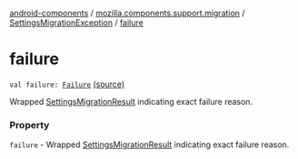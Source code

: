 [android-components](../../index.md) / [mozilla.components.support.migration](../index.md) / [SettingsMigrationException](index.md) / [failure](./failure.md)

# failure

`val failure: `[`Failure`](../-settings-migration-result/-failure/index.md) [(source)](https://github.com/mozilla-mobile/android-components/blob/master/components/support/migration/src/main/java/mozilla/components/support/migration/FennecSettingsMigrator.kt#L95)

Wrapped [SettingsMigrationResult](../-settings-migration-result/index.md) indicating exact failure reason.

### Property

`failure` - Wrapped [SettingsMigrationResult](../-settings-migration-result/index.md) indicating exact failure reason.